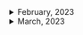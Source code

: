 <details>
<summary>February, 2023</summary>

1. [[Golang] 헷갈리는 Type assertion 이해하기](https://iamjjanga.tistory.com/47)
1. [Stackoverflow - Is there a `go uninstall`?](https://stackoverflow.com/questions/66663173/is-there-a-go-uninstall)
1. [[Go] golang 절대경로, 상대경로 구하기](https://park-duck.tistory.com/entry/Go-golang-%EC%A0%88%EB%8C%80%EA%B2%BD%EB%A1%9C-%EC%83%81%EB%8C%80%EA%B2%BD%EB%A1%9C-%EA%B5%AC%ED%95%98%EA%B8%B0)
1. [Github: uber-go/zap: Example of setting output file #294](https://github.com/uber-go/zap/issues/294)
1. [Go docs: Add a test](https://go.dev/doc/tutorial/add-a-test)
1. [go mod: cannot find module providing package](https://stackoverflow.com/questions/55631569/go-mod-cannot-find-module-providing-package)
1. [Github: uber-go/zap: Question: WIndows - How to specify full path to log file name #994](https://github.com/uber-go/zap/issues/994)
1. [How can I use go.uber.org/zap lib to print different color with different log level and append log to different file depend on the log level?](https://stackoverflow.com/questions/43123871/how-can-i-use-go-uber-org-zap-lib-to-print-different-color-with-different-log-le)
1. [How to check the type of a value in Go](https://freshman.tech/snippets/go/check-type-of-value/)
1. [How can I get the string representation of a struct?](https://stackoverflow.com/questions/16331063/how-can-i-get-the-string-representation-of-a-struct)
1. [Golang context](https://www.educative.io/answers/golang-context)
1. [Skip some tests with go test](https://stackoverflow.com/questions/24030059/skip-some-tests-with-go-test)
1. [Skip tests in Go](https://blog.dharnitski.com/2019/04/29/skip-tests-in-go/)
1. [Retrieving data from GORM Raw() Query](https://stackoverflow.com/questions/67964078/retrieving-data-from-gorm-raw-query)
1. [Go by Example: Pointers](https://gobyexample.com/pointers)
1. [How do I compare strings in GoLang?](https://stackoverflow.com/questions/34383705/how-do-i-compare-strings-in-golang)

</details>

<details>
<summary>March, 2023</summary>

1. [What is the difference between go get and go install?](https://stackoverflow.com/questions/24878737/what-is-the-difference-between-go-get-and-go-install)
1. [Why Developers Use Go Language for Web Servers](https://www.zco.com/blog/why-developers-use-go-language-for-web-servers/)
1. [Why GoLang for Blockchain?](https://medium.com/@pkthakur01/why-golang-for-blockchain-40f874f2ce1b)
1. [Reading Image in Go](https://stackoverflow.com/questions/49594259/reading-image-in-go)
1. [Converting Images to Base64 in GoLang](https://stackoverflow.com/questions/69095118/converting-images-to-base64-in-golang)
1. []()
1. []()
1. []()
1. []()
1. []()
1. []()

</details>
